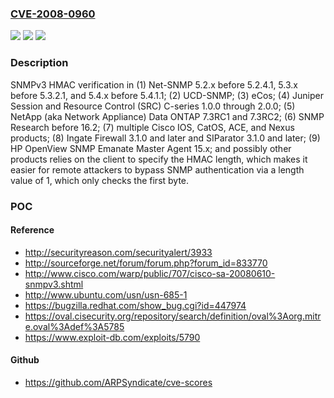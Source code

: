 ### [CVE-2008-0960](https://cve.mitre.org/cgi-bin/cvename.cgi?name=CVE-2008-0960)
![](https://img.shields.io/static/v1?label=Product&message=n%2Fa&color=blue)
![](https://img.shields.io/static/v1?label=Version&message=n%2Fa&color=blue)
![](https://img.shields.io/static/v1?label=Vulnerability&message=n%2Fa&color=brighgreen)

### Description

SNMPv3 HMAC verification in (1) Net-SNMP 5.2.x before 5.2.4.1, 5.3.x before 5.3.2.1, and 5.4.x before 5.4.1.1; (2) UCD-SNMP; (3) eCos; (4) Juniper Session and Resource Control (SRC) C-series 1.0.0 through 2.0.0; (5) NetApp (aka Network Appliance) Data ONTAP 7.3RC1 and 7.3RC2; (6) SNMP Research before 16.2; (7) multiple Cisco IOS, CatOS, ACE, and Nexus products; (8) Ingate Firewall 3.1.0 and later and SIParator 3.1.0 and later; (9) HP OpenView SNMP Emanate Master Agent 15.x; and possibly other products relies on the client to specify the HMAC length, which makes it easier for remote attackers to bypass SNMP authentication via a length value of 1, which only checks the first byte.

### POC

#### Reference
- http://securityreason.com/securityalert/3933
- http://sourceforge.net/forum/forum.php?forum_id=833770
- http://www.cisco.com/warp/public/707/cisco-sa-20080610-snmpv3.shtml
- http://www.ubuntu.com/usn/usn-685-1
- https://bugzilla.redhat.com/show_bug.cgi?id=447974
- https://oval.cisecurity.org/repository/search/definition/oval%3Aorg.mitre.oval%3Adef%3A5785
- https://www.exploit-db.com/exploits/5790

#### Github
- https://github.com/ARPSyndicate/cve-scores

